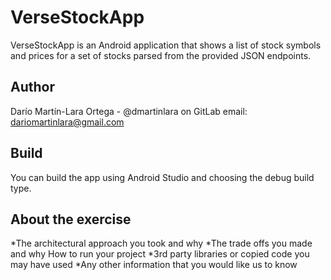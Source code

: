 VerseStockApp
=====

VerseStockApp is an Android application that shows a list of stock symbols and prices for a set of
stocks parsed from the provided JSON endpoints.

Author
------
Darío Martín-Lara Ortega - @dmartinlara on GitLab email: dariomartinlara@gmail.com

Build
-----
You can build the app using Android Studio and choosing the debug build type.

About the exercise
------
*The architectural approach you took and why
*The trade offs you made and why How to run your project
*3rd party libraries or copied code you may have used
*Any other information that you would like us to know
